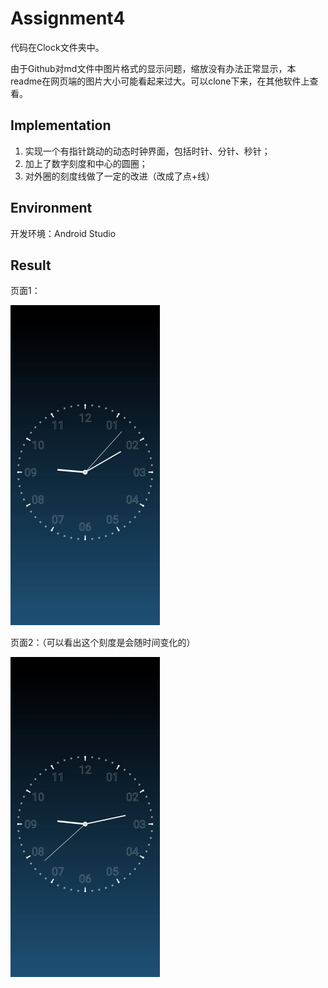 # Assignment4

代码在Clock文件夹中。

由于Github对md文件中图片格式的显示问题，缩放没有办法正常显示，本readme在网页端的图片大小可能看起来过大。可以clone下来，在其他软件上查看。

## Implementation

1. 实现一个有指针跳动的动态时钟界面，包括时针、分针、秒针；
2. 加上了数字刻度和中心的圆圈；
3. 对外圈的刻度线做了一定的改进（改成了点+线）

## Environment

开发环境：Android Studio

## Result

页面1：

<img src="./Images/1.jpg" alt="1" style="zoom:50%;" />

页面2：（可以看出这个刻度是会随时间变化的）

<img src="./Images/2.jpg" alt="2" style="zoom:50%;" />